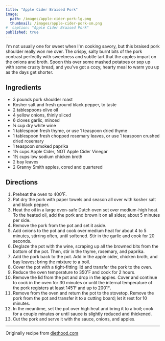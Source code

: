 ```yaml
---
title: "Apple Cider Braised Pork"
image: 
  path: /images/apple-cider-pork-lg.png
  thumbnail: /images/apple-cider-pork-sm.png
#  caption: "Apple Cider Braised Pork"
published: true
---
```


I'm not usually one for sweet when I'm cooking savory, but this braised pork shoulder really won me over. The crispy, salty burnt bits of the pork contrast perfectly with sweetness and subtle tart that the apples impart on the onions and broth. Spoon this over some mashed potatoes or sop up with some crusty bread, and you've got a cozy, hearty meal to warm you up as the days get shorter.

## Ingredients

* 3 pounds pork shoulder roast
* Kosher salt and fresh ground black pepper, to taste
* 2 tablespoons olive oil
* 4 yellow onions, thinly sliced
* 6 cloves garlic, minced
* ¼ cup dry white wine
* 1 tablespoon fresh thyme, or use 1 teaspoon dried thyme
* 1 tablespoon fresh chopped rosemary leaves, or use 1 teaspoon crushed dried rosemary
* 1 teaspoon smoked paprika
* 1½ cups Apple Cider, NOT Apple Cider Vinegar
* 1½ cups low sodium chicken broth
* 2 bay leaves
* 2 Granny Smith apples, cored and quartered

## Directions

1. Preheat the oven to 400˚F.
1. Pat dry the pork with paper towels and season all over with kosher salt and black pepper.
1. Heat the oil in a large oven-safe Dutch oven set over medium-high heat. To the heated oil, add the pork and brown it on all sides; about 5 minutes per side.
1. Remove the pork from the pot and set it aside.
1. Add onions to the pot and cook over medium heat for about 4 to 5 minutes, stirring often, until softened. Stir in the garlic and cook for 20 seconds.
1. Deglaze the pot with the wine, scraping up all the browned bits from the bottom of the pot. Then, stir in the thyme, rosemary, and paprika.
1. Add the pork back to the pot. Add in the apple cider, chicken broth, and bay leaves; bring the mixture to a boil.
1. Cover the pot with a tight-fitting lid and transfer the pork to the oven.
1. Reduce the oven temperature to 350˚F and cook for 2 hours.
1. Remove the lid from the pot and drop in the apples. Cover and continue to cook in the oven for 30 minutes or until the internal temperature of the pork registers at least 145˚F and up to 200˚F.
1. Remove from the oven and return the pot to the stovetop. Remove the pork from the pot and transfer it to a cutting board; let it rest for 10 minutes.
1. In the meantime, set the pot over high heat and bring it to a boil; cook for a couple minutes or until sauce is slightly reduced and thickened.
1. Cut the pork and serve it with the sauce, onions, and apples.


---
Originally recipe from [diethood.com](https://diethood.com/braised-pork-shoulder/#wprm-recipe-container-208617)


